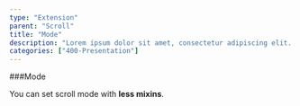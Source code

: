 ```yaml
---
type: "Extension"
parent: "Scroll"
title: "Mode"
description: "Lorem ipsum dolor sit amet, consectetur adipiscing elit. Nunc tempus laoreet leo sit amet iaculis."
categories: ["400-Presentation"]
---
```


###Mode

You can set scroll mode with **less mixins**.

<demo>
  <div class="demo_item" data-iframe="iframe/demos/scroll/mode-infinite">
  </div>
  <div class="demo_item" data-iframe="iframe/demos/scroll/mode-scroll">
  </div>
  <div class="demo_item" data-iframe="iframe/demos/scroll/mode-visible">
  </div>
  <div class="demo_item" data-iframe="iframe/demos/scroll/mode-responsive">
  </div>
  <div class="demo_item" data-iframe="iframe/demos/scroll/mode-block">
  </div>
</demo>
